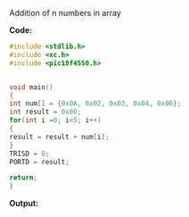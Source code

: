 Addition of n numbers in array

**Code:**
```C
#include <stdlib.h>
#include <xc.h>
#include <pic18f4550.h>


void main()
{
int num[] = {0x0A, 0x02, 0x03, 0x04, 0x06};
int result = 0x00;
for(int i =0; i<5; i++)
{
result = result + num[i];
}
TRISD = 0;
PORTD = result;

return;
}
```

**Output:**



